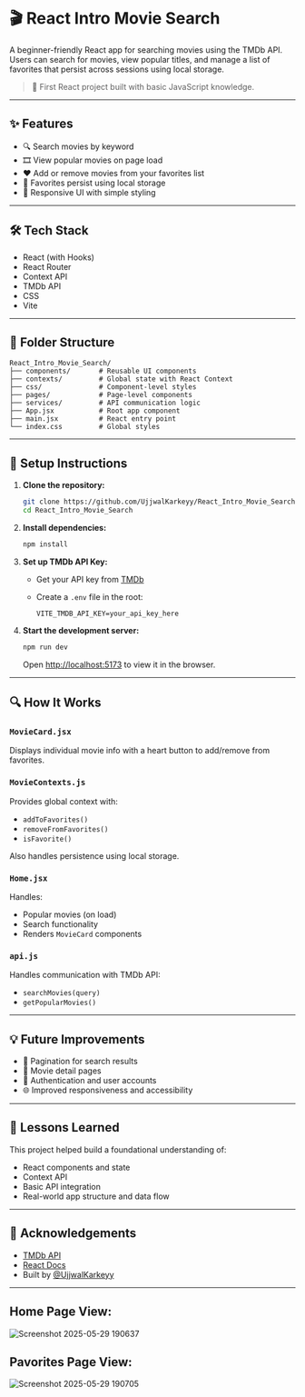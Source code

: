 # 🎬 React Intro Movie Search

A beginner-friendly React app for searching movies using the TMDb API. Users can search for movies, view popular titles, and manage a list of favorites that persist across sessions using local storage.

> 🚀 First React project built with basic JavaScript knowledge.

---

## ✨ Features

- 🔍 Search movies by keyword
- 🎞️ View popular movies on page load
- ❤️ Add or remove movies from your favorites list
- 💾 Favorites persist using local storage
- 📱 Responsive UI with simple styling

---

## 🛠️ Tech Stack

- React (with Hooks)
- React Router
- Context API
- TMDb API
- CSS
- Vite

---

## 📂 Folder Structure

```
React_Intro_Movie_Search/
├── components/       # Reusable UI components
├── contexts/         # Global state with React Context
├── css/              # Component-level styles
├── pages/            # Page-level components
├── services/         # API communication logic
├── App.jsx           # Root app component
├── main.jsx          # React entry point
└── index.css         # Global styles
```

---

## 🔧 Setup Instructions

1. **Clone the repository:**

   ```bash
   git clone https://github.com/UjjwalKarkeyy/React_Intro_Movie_Search.git
   cd React_Intro_Movie_Search
   ```

2. **Install dependencies:**

   ```bash
   npm install
   ```

3. **Set up TMDb API Key:**

   - Get your API key from [TMDb](https://www.themoviedb.org/)
   - Create a `.env` file in the root:

     ```
     VITE_TMDB_API_KEY=your_api_key_here
     ```

4. **Start the development server:**

   ```bash
   npm run dev
   ```

   Open [http://localhost:5173](http://localhost:5173) to view it in the browser.

---

## 🔍 How It Works

### `MovieCard.jsx`
Displays individual movie info with a heart button to add/remove from favorites.

### `MovieContexts.js`
Provides global context with:
- `addToFavorites()`
- `removeFromFavorites()`
- `isFavorite()`

Also handles persistence using local storage.

### `Home.jsx`
Handles:
- Popular movies (on load)
- Search functionality
- Renders `MovieCard` components

### `api.js`
Handles communication with TMDb API:
- `searchMovies(query)`
- `getPopularMovies()`

---

## 💡 Future Improvements

- 🔄 Pagination for search results
- 📝 Movie detail pages
- 🔐 Authentication and user accounts
- 🌐 Improved responsiveness and accessibility

---

## 🧠 Lessons Learned

This project helped build a foundational understanding of:
- React components and state
- Context API
- Basic API integration
- Real-world app structure and data flow

---
## 🙌 Acknowledgements

- [TMDb API](https://www.themoviedb.org/)
- [React Docs](https://reactjs.org/)
- Built by [@UjjwalKarkeyy](https://github.com/UjjwalKarkeyy)
---

## Home Page View:
![Screenshot 2025-05-29 190637](https://github.com/user-attachments/assets/1738b573-0935-40c3-9849-a5d51b52bdf5)

## Pavorites Page View:
![Screenshot 2025-05-29 190705](https://github.com/user-attachments/assets/ee7505f6-dc31-4b74-a387-7010695d52b7)

  
